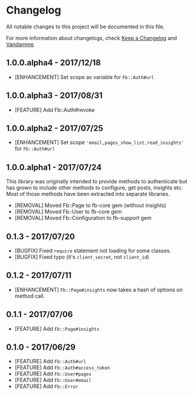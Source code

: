 # Changelog

All notable changes to this project will be documented in this file.

For more information about changelogs, check
[Keep a Changelog](http://keepachangelog.com) and
[Vandamme](http://tech-angels.github.io/vandamme).

## 1.0.0.alpha4  - 2017/12/18

* [ENHANCEMENT] Set scope as variable for `Fb::Auth#url`

## 1.0.0.alpha3  - 2017/08/31

* [FEATURE] Add Fb::Auth#revoke

## 1.0.0.alpha2  - 2017/07/25

* [ENHANCEMENT] Set scope `'email,pages_show_list,read_insights'` for `Fb::Auth#url`

## 1.0.0.alpha1  - 2017/07/24

This library was originally intended to provide methods to authenticate but
has grown to include other methods to configure, get posts, insights etc.
Most of those methods have been extracted into separate libraries.

* [REMOVAL] Moved Fb::Page to fb-core gem (without insights)
* [REMOVAL] Moved Fb::User to fb-core gem
* [REMOVAL] Moved Fb::Configuration to fb-support gem

## 0.1.3  - 2017/07/20

* [BUGFIX] Fixed `require` statement not loading for some classes.
* [BUGFIX] Fixed typo (it's `client_secret`, not `client_id`)

## 0.1.2  - 2017/07/11

* [ENHANCEMENT] `Fb::Page#insights` now takes a hash of options on method call.

## 0.1.1  - 2017/07/06

* [FEATURE] Add `Fb::Page#insights`

## 0.1.0  - 2017/06/29

* [FEATURE] Add `Fb::Auth#url`
* [FEATURE] Add `Fb::Auth#access_token`
* [FEATURE] Add `Fb::User#pages`
* [FEATURE] Add `Fb::User#email`
* [FEATURE] Add `Fb::Error`
